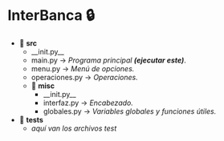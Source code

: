 # InterBanca :lock:
* :file_folder: **src**
    * \_\_init.py\_\_
    * main.py -> _Programa principal_ ***(ejecutar este)***.
    * menu.py -> _Menú de opciones._
    * operaciones.py -> _Operaciones._
    * :file_folder: **misc**
        * \_\_init.py\_\_ 
        * interfaz.py -> _Encabezado._
        * globales.py -> _Variables globales y funciones útiles._
* :file_folder: **tests**
    * _aquí van los archivos test_